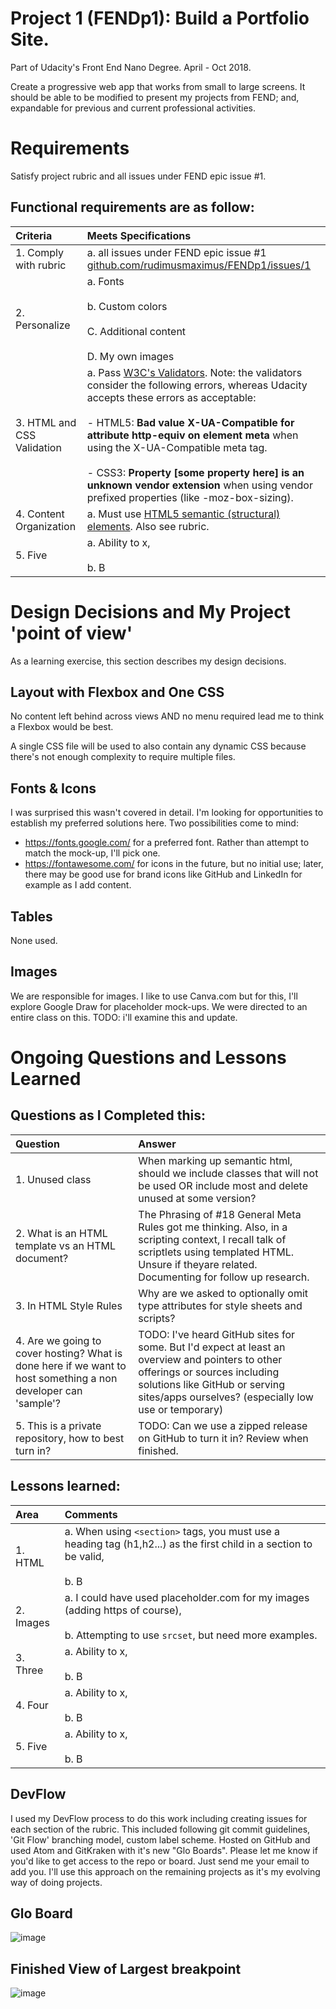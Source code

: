 # Project 1 (FENDp1): Build a Portfolio Site.  
Part of Udacity's Front End Nano Degree. April - Oct 2018.

Create a progressive web app that works from small to large screens.
It should be able to be modified to present my projects from FEND;
and, expandable for previous and current professional activities.

# Requirements

Satisfy project rubric and all issues under FEND epic issue #1.  

## Functional requirements are as follow:  

| Criteria | Meets Specifications |
| :--- | :--- |
| 1. Comply with rubric | a. all issues under FEND epic issue #1 [github.com/rudimusmaximus/FENDp1/issues/1](https://github.com/rudimusmaximus/FENDp1/issues/1) |
| 2. Personalize | a. Fonts <br/><br/> b. Custom colors <br/><br/> C. Additional content <br/><br/> D. My own images |
| 3. HTML and CSS Validation | a. Pass [W3C's Validators](http://validator.w3.org/). Note: the validators consider the following errors, whereas Udacity accepts these errors as acceptable: <br/><br/>  - HTML5: **Bad value X-UA-Compatible for attribute http-equiv on element meta** when using the X-UA-Compatible meta tag.<br/><br/> - CSS3: **Property [some property here] is an unknown vendor extension** when using vendor prefixed properties (like -moz-box-sizing).|
| 4. Content Organization | a. Must use [HTML5 semantic (structural) elements](https://www.w3.org/wiki/HTML_structural_elements#Enter_HTML5_structural_elements). Also see rubric. |
| 5. Five | a. Ability to x, <br/><br/> b. B |  

# Design Decisions and My Project 'point of view'  

As a learning exercise, this section describes my design decisions.

## Layout with Flexbox and One CSS
No content left behind across views AND no menu required lead me to think a Flexbox would be best.

A single CSS file will be used to also contain any dynamic CSS because there's not enough complexity to require multiple files.

## Fonts & Icons  
I was surprised this wasn't covered in detail. I'm looking for opportunities to establish my preferred solutions here. Two possibilities come to mind:
 - https://fonts.google.com/ for a preferred font. Rather than attempt to match the mock-up, I'll pick one.
 - https://fontawesome.com/ for icons in the future, but no initial use; later, there may be good use for brand icons like GitHub and LinkedIn for example as I add content.  

## Tables  
None used.

## Images  
We are responsible for images. I like to use Canva.com but for this, I'll explore Google Draw for placeholder mock-ups. We were directed to an entire class on this.  TODO: i'll examine this and update.  

# Ongoing Questions and Lessons Learned  

## Questions as I Completed this:  

| Question | Answer |
| :--- | :--- |
| 1. Unused class | When marking up semantic html, should we include classes that will not be used OR include most and delete unused at some version? |
| 2. What is an HTML template vs an HTML document? | The Phrasing of #18 General Meta Rules got me thinking. Also, in a scripting context, I recall talk of scriptlets using templated HTML. Unsure if theyare related. Documenting for follow up research. |
| 3. In HTML Style Rules  | Why are we asked to optionally omit type attributes for style sheets and scripts? |
| 4. Are we going to cover hosting? What is done here if we want to host something a non developer can 'sample'? | TODO: I've heard GitHub sites for some. But I'd expect at least an overview and pointers to other offerings or sources including solutions like GitHub or serving sites/apps ourselves? (especially low use or temporary) |
| 5. This is a private repository, how to best turn in? | TODO: Can we use a zipped release on GitHub to turn it in? Review when finished. |

## Lessons learned:  

| Area | Comments |
| :--- | :--- |
| 1. HTML | a. When using `<section>` tags, you must use a heading tag (h1,h2...) as the first child in a section to be valid, <br/><br/> b. B |
| 2. Images | a. I could have used placeholder.com for my images (adding https of course), <br/><br/> b. Attempting to use `srcset`, but need more examples. |
| 3. Three | a. Ability to x, <br/><br/> b. B |
| 4. Four | a. Ability to x, <br/><br/> b. B |
| 5. Five | a. Ability to x, <br/><br/> b. B |  

## DevFlow
I used my DevFlow process to do this work including creating issues for each section of the rubric. This included following git commit guidelines, 'Git Flow' branching model, custom label scheme. Hosted on GitHub and used Atom and GitKraken with it's new "Glo Boards".
Please let me know if you'd like to get access to the repo or board. Just send me your email to add you.
I'll use this approach on the remaining projects as it's my evolving way of doing projects.

## Glo Board
![image](https://app.gitkraken.com/api/glo/boards/5b1316054f33b715001b0476/attachments/5b160607c9b0cf0e0093b7b8)

## Finished View of Largest breakpoint
![image](https://app.gitkraken.com/api/glo/boards/5b1316054f33b715001b0476/attachments/5b1606254f33b715001b6811)
